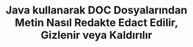 ---
############################# Static ############################
layout: "auto-gen-gist"
draft: false
path: "tr/redaction/java/text/doc"
otherformats: CSV DOCM DOCX DOT DOTM DOTX PDF POT POTM PPS PPSM PPSX PPT PPTM PPTX RTF XLS XLSM XLSX XLT XLTM XLTX  

############################# Head ############################
head_title: "DOC 'de Tam Deyim/Düzenli İfade yoluyla DOC Metni Redakt"
head_description: "GroupDocs.Redaction s Java API, geliştiricilerin PDF DOC DOCX RTF XLSX CSV PPT PPTX ve görüntülerden Java içindeki tam ifade veya düzenli ifade yoluyla metni yeniden düzenlemesine olanak tanır"

############################# Header ############################
title: "Java kullanarak DOC Dosyalarından Metin Nasıl Redakte Edact Edilir, Gizlenir veya Kaldırılır"
description: "GroupDocs.Redaction s Java API, kelime işlem belgelerinden, çalışma sayfalarından, sunumlardan, PDF s ve resimlerden hassas metni redakte etmeye, gizlemeye veya kaldırmaya izin verir."

################### SubMenu/Download Button #####################
button:
    enable: true

############################# About ############################
about:
    enable: true
    title: "Metin Redaksiyonu nedir?"
    content: |
        Metin Redaksiyonu, gizli veya istenmeyen metin veya bilgilerin dijital belgelerden kaldırılması ve onu içeren belgenin veya paragrafın geri kalanını bozulmadan bırakma işlemidir. Redaksiyon, kullanıcıların yanı sıra kuruluşun da hassas bilgilerini gizleyerek veya kalıcı olarak kaldırarak korumalarına yardımcı olur. GroupDocs.Redaction Java API kullanıcıları artık kelime işlem belgelerinden, çalışma sayfalarından, sunulardan, PDF ve raster görüntü dosyalarından hassas metinleri redakte edebilir, gizleyebilir veya kaldırabilir. API, belgelerdeki özel bilgilerin yeniden düzenlenmesi için çok çeşitli seçenekler ve yöntemler sunar. Tam eşleme veya normal ifadeler kullanarak arama ve redaksiyonu destekler, Metinsel (muafiyet kodları) veya grafiksel (renkli dikdörtgenler) redaksiyonları ve daha fazlasını kullanın. Öyleyse neden API'yi indirerek ve temel ve gelişmiş özelliklerini keşfederek belge redaksiyon sürecinizi otomatikleştirmeyi denemiyorsunuz? 

############################# Steps ############################
steps:
    enable: true
    block:
    - title_left: "Redact DOC Java içindeki Tam İfade"
      content_left: |
        GroupDocs.Redaction Belgelerinizden hassas veya özel nitelikteki verileri kolayca redakte etmenizi sağlar. En popüler redaksiyon durumu, bir belgeden bir metni kaldırmaktır. 

        Aşağıdaki kod, tam ifade yoluyla bir belgenin belirli bir bölümüne metin redaksiyonu uygulamak için kullanılabilir. Kullanıcıların kişisel “Michal Clark” ifadesini kişisel (veya herhangi bir muafiyet kodu) ile değiştirmelerine olanak tanır,

      title_right: "DOC 'den Hassas Verileri Kaldır"
      content_right: |
        * [Redactor](https://apireference.groupdocs.com/redaction/java/com.groupdocs.redaction/Redactor) sınıfının bir örneğini oluşturun ve DOC dosyasını yükleyin
        * ExactPhraseredAction sınıfının yeni örneğiyle Redactor.apply yöntemini çağırın
        * [ExactPhraseredAction] nesnesi ile redactor.save yöntemini çağırın (https://apireference.groupdocs.com/redaction/java/com.groupdocs.redaction.redactions/ExactPhraseRedaction)
        * Değişiklikleri kaydetmek için redactor.save yöntemini çağırın 

      gisthash: "3202859fc19b5dfd14e8f073b70a18f8"
      gistfile: "redactexactphrase.java dosyası"
      
    - title_left: "DOC 'de Büyük/Büyük/Büyük/küçük harf Duyarlı Metin Redaksiyonu"
      content_left: |
        Aşağıdaki örnek, kullanıcıların bir belge içindeki belirli bir metin parçasını kaldırmak veya gizlemek için tam kelime öbeği büyük/küçük harfe duyarlı redaksiyon gerçekleştirmesine olanak tanır. Varsayılan olarak, tam kelime öbeği araması büyük/küçük harfe duyarsızdır. 
        
      title_right: "Java üzerinden Büyük/Büyük/küçük harfe duyarlı Redaksiyon gerçekleştirin"
      content_right: |
        * [Redactor](https://apireference.groupdocs.com/redaction/java/com.groupdocs.redaction/Redactor) sınıfının bir örneğini oluşturun ve DOC dosyasını yükleyin
        * ExactPhraseredAction sınıfının yeni örneğiyle Redactor.apply yöntemini çağırın
        * [ExactPhraseredAction] nesnesi ile redactor.save yöntemini çağırın (https://apireference.groupdocs.com/redaction/java/com.groupdocs.redaction.redactions/ExactPhraseRedaction)
        * Değişiklikleri kaydetmek için redactor.save yöntemini çağırın 
        
      gisthash: "a43e3ce358f93df92373b5441bc579fb"
      gistfile: "casesensitiveredaction.java dosyası"

    - title_left: "Renk Kutusu aracılığıyla DOC içindeki Metni Redakt"
      content_left: |
        Redakte bir metni kaldırmak veya oraya bir dize yerleştirmek yerine, düzeltilmiş metnin üzerine renk kutusu koymak da mümkündür. Bu durumda eşleşen metin kaldırılacak ve düzeltilmiş metnin üzerine renkli bir dikdörtgen yerleştirilecektir.
        
      title_right: "Java içindeki Metni Kaldırmak için Renk Kutusunu Kullanın"
      content_right: |
        * [Redactor](https://apireference.groupdocs.com/redaction/java/com.groupdocs.redaction/Redactor) sınıfının bir örneğini oluşturun ve DOC dosyasını yükleyin
        * ExactPhraseredAction sınıfının yeni örneğiyle Redactor.apply yöntemini çağırın
        * [ExactPhraseredAction] nesnesi ile redactor.save yöntemini çağırın (https://apireference.groupdocs.com/redaction/java/com.groupdocs.redaction.redactions/ExactPhraseRedaction)
        * Değişiklikleri kaydetmek için redactor.save yöntemini çağırın 
        
      gisthash: "6d83e791388b6834a372dc90f4b455f6"
      gistfile: "redacttextusingcolorbox.java dosyası"

    - title_left: "Sistem Gereksinimleri"
      content_left: |
        GroupDocs.Redaction for Java API'ler tüm büyük platformlarda ve işletim sistemlerinde desteklenir. Sistem gereksinimleri kılavuzunun tamamı için lütfen [sistem gereksinimleri] sayfasını ziyaret edin (https://docs.groupdocs.com/redaction/java/system-requirements) Aşağıdaki kodu çalıştırmadan önce, sisteminizde aşağıdaki ön koşulların yüklü olduğundan emin olun:
        * İşletim Sistemleri: Microsoft Windows, Linux, Mac OS
        * Geliştirme Ortamı: NetBeans, Intellij IDEA, Eclipse vb
        * Java Çalışma Zamanı Ortamı: J2SE 6.0 ve üzeri
        * [Maven] 'den GroupDocs.Redaction for Java 'in en son sürümünü edinin (https://repository.groupdocs.com/webapp/#/artifacts/browse/tree/General/repo/com/groupdocs/groupdocs-redaction)
        
      title_right: "Neden GroupDocs.Redaction Kullanmalısınız"
      content_right: |
        * Kullanıcıların özel belge biçimleri ve redaksiyon türleri eklemelerine izin ver
        * Hassas bilgileri kaldırmak için ek bir yazılıma gerek yoktur
        * Sayfa aralığı oluşturma belgesini PDF olarak ayarlayabilme
        * Farklı meta veri türlerini yeniden düzenlemenin kolay yolu: yazar adı, sürümü, başlığı, konusu, açıklaması ve daha fazlası
        * Belge bilgisi çıkarma - dosya türü, sayfa sayısı vb.

############################# Demos ############################
demos:
    enable: true
############################# More Formats ############################
more_formats:
    enable: true

############################# Back to top ###############################
back_to_top:
    enable: true
---